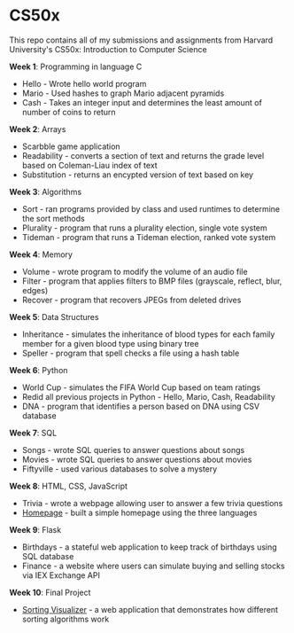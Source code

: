 # CS50x
 This repo contains all of my submissions and assignments from Harvard University's CS50x: Introduction to Computer Science

**Week 1**: Programming in language C
- Hello - Wrote hello world program 
- Mario - Used hashes to graph Mario adjacent pyramids
- Cash - Takes an integer input and determines the least amount of number of coins to return

**Week 2**: Arrays
- Scarbble game application
- Readability - converts a section of text and returns the grade level based on Coleman-Liau index of text
- Substitution - returns an encypted version of text based on key

**Week 3**: Algorithms 
- Sort - ran programs provided by class and used runtimes to determine the sort methods
- Plurality - program that runs a plurality election, single vote system
- Tideman - program that runs a Tideman election, ranked vote system

**Week 4**: Memory 
- Volume - wrote program to modify the volume of an audio file
- Filter - program that applies filters to BMP files (grayscale, reflect, blur, edges)
- Recover - program that recovers JPEGs from deleted drives

**Week 5**: Data Structures 
- Inheritance - simulates the inheritance of blood types for each family member for a given blood type using binary tree
- Speller - program that spell checks a file using a hash table

**Week 6**: Python 
- World Cup - simulates the FIFA World Cup based on team ratings 
- Redid all previous projects in Python - Hello, Mario, Cash, Readability
- DNA - program that identifies a person based on DNA using CSV database

**Week 7**: SQL 
- Songs - wrote SQL queries to answer questions about songs
- Movies - wrote SQL queries to answer questions about movies
- Fiftyville - used various databases to solve a mystery

**Week 8**: HTML, CSS, JavaScript 
- Trivia - wrote a webpage allowing user to answer a few trivia questions
- [Homepage](https://vyas95aman.github.io/portfolio.github.io/homepage/) - built a simple homepage using the three languages

**Week 9**: Flask
- Birthdays - a stateful web application to keep track of birthdays using SQL database
- Finance - a website where users can simulate buying and selling stocks via IEX Exchange API

**Week 10**: Final Project
- [Sorting Visualizer](https://vyas95aman.github.io/portfolio.github.io/sorting_visualizer/) - a web application that demonstrates how different sorting algorithms work

